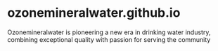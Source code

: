 # ozonemineralwater.github.io
Ozonemineralwater is pioneering a new era in drinking water industry, combining exceptional quality with passion for serving the community
